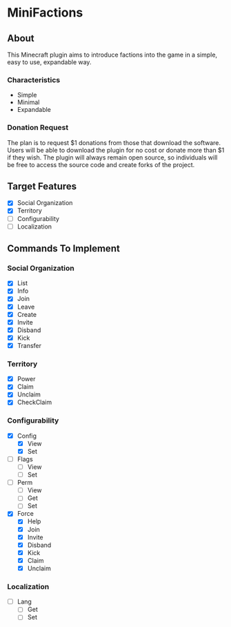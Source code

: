 # MiniFactions

## About
This Minecraft plugin aims to introduce factions into the game in a simple, easy to use, expandable way.

### Characteristics
- Simple
- Minimal
- Expandable

### Donation Request
The plan is to request $1 donations from those that download the software. Users will be able to download the plugin for no cost or donate more than $1 if they wish. The plugin will always remain open source, so individuals will be free to access the source code and create forks of the project.

## Target Features
- [x] Social Organization
- [x] Territory
- [ ] Configurability
- [ ] Localization

## Commands To Implement
### Social Organization
- [x] List
- [x] Info
- [x] Join
- [x] Leave
- [x] Create
- [x] Invite
- [x] Disband
- [x] Kick
- [x] Transfer

### Territory
- [x] Power
- [x] Claim
- [x] Unclaim
- [x] CheckClaim

### Configurability
- [x] Config
  - [x] View
  - [x] Set
- [ ] Flags
  - [ ] View
  - [ ] Set
- [ ] Perm
  - [ ] View
  - [ ] Get
  - [ ] Set
- [x] Force
  - [x] Help
  - [x] Join
  - [x] Invite
  - [x] Disband
  - [x] Kick
  - [x] Claim
  - [x] Unclaim

### Localization
- [ ] Lang
  - [ ] Get
  - [ ] Set
